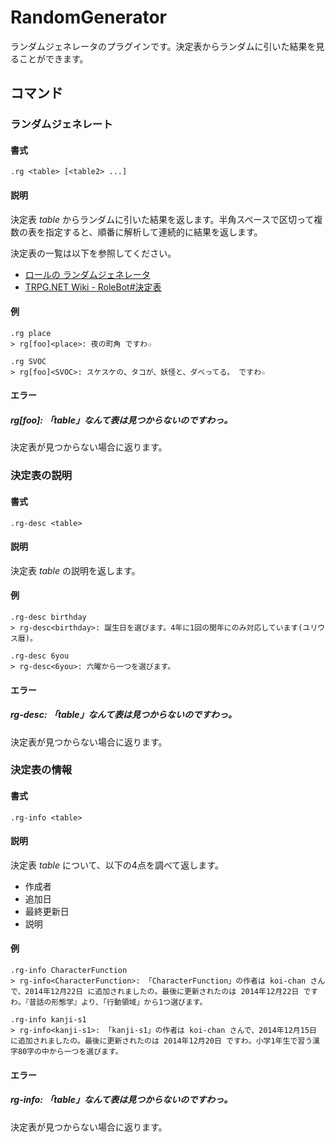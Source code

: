 RandomGenerator
===============

ランダムジェネレータのプラグインです。決定表からランダムに引いた結果を見ることができます。

コマンド
--------

### ランダムジェネレート

#### 書式

```
.rg <table> [<table2> ...]
```

#### 説明

決定表 _table_ からランダムに引いた結果を返します。半角スペースで区切って複数の表を指定すると、順番に解析して連続的に結果を返します。

決定表の一覧は以下を参照してください。

* [ロールの ランダムジェネレータ](http://kataribe.com/cgi/rg.cgi/)
* [TRPG.NET Wiki - RoleBot#決定表](http://hiki.trpg.net/wiki/?RoleBot#l19)

#### 例

```
.rg place
> rg[foo]<place>: 夜の町角 ですわ☆

.rg SVOC
> rg[foo]<SVOC>: スケスケの、タコが、妖怪と、ダベってる。 ですわ☆
```

#### エラー

##### rg[foo]: 「_table_」なんて表は見つからないのですわっ。

決定表が見つからない場合に返ります。

### 決定表の説明

#### 書式

```
.rg-desc <table>
```

#### 説明

決定表 _table_ の説明を返します。

#### 例

```
.rg-desc birthday
> rg-desc<birthday>: 誕生日を選びます。4年に1回の閏年にのみ対応しています(ユリウス暦)。

.rg-desc 6you
> rg-desc<6you>: 六曜から一つを選びます。
```

#### エラー

#####  rg-desc: 「_table_」なんて表は見つからないのですわっ。

決定表が見つからない場合に返ります。

### 決定表の情報

#### 書式

```
.rg-info <table>
```

#### 説明

決定表 _table_ について、以下の4点を調べて返します。

* 作成者
* 追加日
* 最終更新日
* 説明

#### 例

```
.rg-info CharacterFunction
> rg-info<CharacterFunction>: 「CharacterFunction」の作者は koi-chan さんで、2014年12月22日 に追加されましたの。最後に更新されたのは 2014年12月22日 ですわ。『昔話の形態学』より、「行動領域」から1つ選びます。

.rg-info kanji-s1
> rg-info<kanji-s1>: 「kanji-s1」の作者は koi-chan さんで、2014年12月15日 に追加されましたの。最後に更新されたのは 2014年12月20日 ですわ。小学1年生で習う漢字80字の中から一つを選びます。
```

#### エラー

##### rg-info: 「_table_」なんて表は見つからないのですわっ。

決定表が見つからない場合に返ります。
